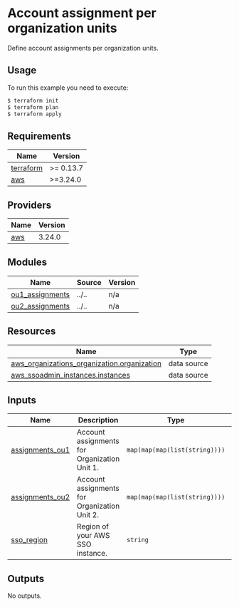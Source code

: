 # Account assignment per organization units

Define account assignments per organization units.

## Usage

To run this example you need to execute:

```bash
$ terraform init
$ terraform plan
$ terraform apply
```

<!-- BEGINNING OF PRE-COMMIT-TERRAFORM DOCS HOOK -->
## Requirements

| Name | Version |
|------|---------|
| <a name="requirement_terraform"></a> [terraform](#requirement\_terraform) | >= 0.13.7 |
| <a name="requirement_aws"></a> [aws](#requirement\_aws) | >=3.24.0 |

## Providers

| Name | Version |
|------|---------|
| <a name="provider_aws"></a> [aws](#provider\_aws) | 3.24.0 |

## Modules

| Name | Source | Version |
|------|--------|---------|
| <a name="module_ou1_assignments"></a> [ou1\_assignments](#module\_ou1\_assignments) | ../.. | n/a |
| <a name="module_ou2_assignments"></a> [ou2\_assignments](#module\_ou2\_assignments) | ../.. | n/a |

## Resources

| Name | Type |
|------|------|
| [aws_organizations_organization.organization](https://registry.terraform.io/providers/hashicorp/aws/latest/docs/data-sources/organizations_organization) | data source |
| [aws_ssoadmin_instances.instances](https://registry.terraform.io/providers/hashicorp/aws/latest/docs/data-sources/ssoadmin_instances) | data source |

## Inputs

| Name | Description | Type | Default | Required |
|------|-------------|------|---------|:--------:|
| <a name="input_assignments_ou1"></a> [assignments\_ou1](#input\_assignments\_ou1) | Account assignments for Organization Unit 1. | `map(map(map(list(string))))` | n/a | yes |
| <a name="input_assignments_ou2"></a> [assignments\_ou2](#input\_assignments\_ou2) | Account assignments for Organization Unit 2. | `map(map(map(list(string))))` | n/a | yes |
| <a name="input_sso_region"></a> [sso\_region](#input\_sso\_region) | Region of your AWS SSO instance. | `string` | n/a | yes |

## Outputs

No outputs.
<!-- END OF PRE-COMMIT-TERRAFORM DOCS HOOK -->
